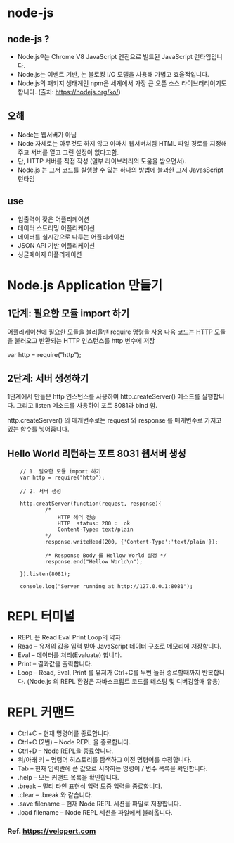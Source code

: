 # node-js

## node-js ?
- Node.js®는 Chrome V8 JavaScript 엔진으로 빌드된 JavaScript 런타임입니다. 
- Node.js는 이벤트 기반, 논 블로킹 I/O 모델을 사용해 가볍고 효율적입니다. 
- Node.js의 패키지 생태계인 npm은 세계에서 가장 큰 오픈 소스 라이브러리이기도 합니다.
(출처: https://nodejs.org/ko/)

##  오해
- Node는 웹서버가 아님
- Node 자체로는 아무것도 하지 않고 아파치 웹서버처럼 HTML 파일 경로를 지정해주고 서버를 열고 그런 설정이 없다고함.
- 단, HTTP 서버를 직접 작성 (일부 라이브러리의 도움을 받으면서). 
- Node.js 는 그저 코드를 실행할 수 있는 하나의 방법에 불과한 그저 JavasScript 런타임

## use  

- 입출력이 잦은 어플리케이션
- 데이터 스트리밍 어플리케이션
- 데이터를 실시간으로 다루는 어플리케이션
- JSON API 기반 어플리케이션
- 싱글페이지 어플리케이션

# Node.js Application 만들기

## 1단계: 필요한 모듈 import 하기

어플리케이션에 필요한 모듈을 불러올땐 require 명령을 사용
다음 코드는 HTTP 모듈을 불러오고 반환되는 HTTP 인스턴스를 http 변수에 저장

var http = require("http");

## 2단계: 서버 생성하기

1단계에서 만들은 http 인스턴스를 사용하여 http.createServer() 메소드를 실행합니다. 
그리고 listen 메소드를 사용하여 포트 8081과 bind 함. 

http.createServer() 의 매개변수로는 request 와 response 를 매개변수로 가지고 있는 함수를 넣어줍니다. 

## Hello World 리턴하는 포트 8031 웹서버 생성 

~~~
    // 1. 필요한 모듈 import 하기
    var http = require("http");

    // 2. 서버 생성

    http.creatServer(function(request, response){
            /*
                HTTP 헤더 전송
                HTTP  status: 200 :  ok
                Content-Type: text/plain
            */
            response.writeHead(200, {'Content-Type':'text/plain'});

            /* Response Body 를 Hellow World 설정 */
            response.end("Hellow World\n");

    }).listen(8081);

    console.log("Server running at http://127.0.0.1:8081");
~~~

# REPL 터미널 
- REPL 은 Read Eval Print Loop의 약자
- Read – 유저의 값을 입력 받아 JavaScript 데이터 구조로 메모리에 저장합니다.
- Eval – 데이터를 처리(Evaluate) 합니다.
- Print – 결과값을 출력합니다.
- Loop – Read, Eval, Print 를 유저가 Ctrl+C를 두번 눌러 종료할때까지 반복합니다.
(Node.js 의 REPL 환경은 자바스크립트 코드를 테스팅 및 디버깅할때 유용)


# REPL 커맨드
- Ctrl+C – 현재 명령어를 종료합니다.
- Ctrl+C (2번)  – Node REPL 을 종료합니다.
- Ctrl+D – Node REPL을 종료합니다.
- 위/아래 키 – 명령어 히스토리를 탐색하고 이전 명령어를 수정합니다.
- Tab – 현재 입력란에 쓴 값으로 시작하는 명령어 / 변수 목록을 확인합니다.
- .help – 모든 커맨드 목록을 확인합니다.
- .break – 멀티 라인 표현식 입력 도중 입력을 종료합니다.
- .clear – .break 와 같습니다.
- .save filename – 현재 Node REPL 세션을 파일로 저장합니다.
- .load filename – Node REPL 세션을 파일에서 불러옵니다.

### Ref. https://velopert.com

